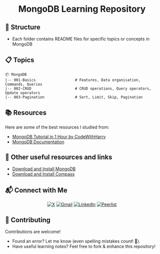 <h1 align="center">MongoDB Learning Repository</h1>

## 📂 Structure
- Each folder contains README files for specific topics or concepts in MongoDB

## 📋 Topics 

```
📦 MongoDB  
|-- 001-Basics                  # Features, Data organisation, Commands, Queries
|-- 002-CRUD                    # CRUD operations, Query operators, Update operators
|-- 003-Pagination              # Sort, Limit, Skip, Pagination

```

## 📚 Resources
Here are some of the best resources I studied from: 

- [MongoDB Tutorial in 1 Hour by CodeWithHarry](https://www.youtube.com/watch?v=J6mDkcqU_ZE)
- [MongoDB Documentation](https://www.mongodb.com/docs/development/)

## 🔗 Other useful resources and links

- [Download and Install MongoDB](https://www.mongodb.com/docs/manual/installation/)
- [Download and Install Compass](https://www.mongodb.com/docs/compass/install/)

## 📬 Connect with Me  
  
<div align="center">

[![X](https://img.shields.io/badge/X-%23000000.svg?logo=X&logoColor=white)](https://twitter.com/VishalKapgate)
[![Gmail](https://img.shields.io/badge/Gmail-D14836?logo=gmail&logoColor=white)](mailto:vishaldk26@gmail.com)
[![LinkedIn](https://custom-icon-badges.demolab.com/badge/LinkedIn-0A66C2?logo=linkedin-white&logoColor=fff)](https://linkedin.com/in/vishalkapgate)
[![Peerlist](https://img.shields.io/badge/-Peerlist-00AA45?style=flat&logo=peerlist&logoColor=white)](https://peerlist.io/vishalkapgate)

</div>

## 🤝 Contributing
Contributions are welcome!  

- Found an error? Let me know (even spelling mistakes count! 📝).  
- Have useful learning notes? Feel free to fork & enhance this repository!
